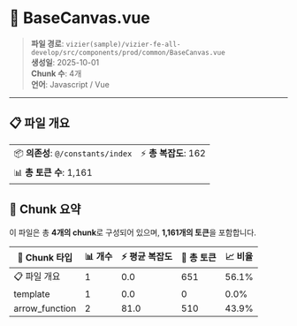 # 📄 BaseCanvas.vue

> **파일 경로**: `vizier(sample)/vizier-fe-all-develop/src/components/prod/common/BaseCanvas.vue`  
> **생성일**: 2025-10-01  
> **Chunk 수**: 4개  
> **언어**: Javascript / Vue
---


## 📋 파일 개요

| | |
|--|--|
| 📦 **의존성**: `@/constants/index` | ⚡ **총 복잡도**: 162 |
| 📊 **총 토큰 수**: 1,161 |  |






## 🧩 Chunk 요약

이 파일은 총 **4개의 chunk**로 구성되어 있으며, **1,161개의 토큰**을 포함합니다.

| 🧩 Chunk 타입 | 📊 개수 | ⚡ 평균 복잡도 | 📝 총 토큰 | 📈 비율 |
|---------------|--------|-------------|----------|--------|
| 📋 파일 개요 | 1 | 0.0 | 651 | 56.1% |
| template | 1 | 0.0 | 0 | 0.0% |
| arrow_function | 2 | 81.0 | 510 | 43.9% |

